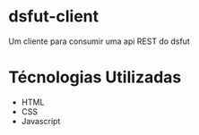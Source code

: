 # dsfut-client
Um cliente para consumir uma api REST do dsfut

#  Técnologias Utilizadas
- HTML
- CSS
- Javascript
